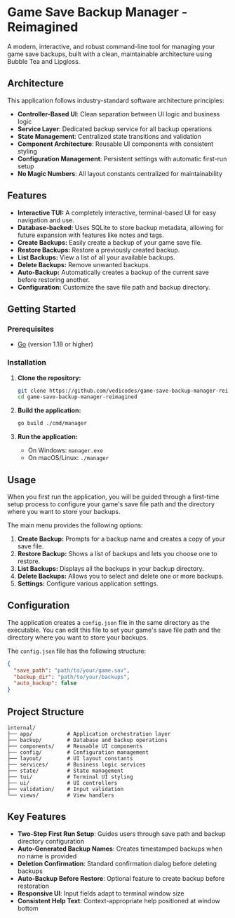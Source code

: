 # Game Save Backup Manager - Reimagined

A modern, interactive, and robust command-line tool for managing your game save backups, built with a clean, maintainable architecture using Bubble Tea and Lipgloss.

## Architecture

This application follows industry-standard software architecture principles:

- **Controller-Based UI**: Clean separation between UI logic and business logic
- **Service Layer**: Dedicated backup service for all backup operations
- **State Management**: Centralized state transitions and validation
- **Component Architecture**: Reusable UI components with consistent styling
- **Configuration Management**: Persistent settings with automatic first-run setup
- **No Magic Numbers**: All layout constants centralized for maintainability

## Features

- **Interactive TUI:** A completely interactive, terminal-based UI for easy navigation and use.
- **Database-backed:** Uses SQLite to store backup metadata, allowing for future expansion with features like notes and tags.
- **Create Backups:** Easily create a backup of your game save file.
- **Restore Backups:** Restore a previously created backup.
- **List Backups:** View a list of all your available backups.
- **Delete Backups:** Remove unwanted backups.
- **Auto-Backup:** Automatically creates a backup of the current save before restoring another.
- **Configuration:** Customize the save file path and backup directory.

## Getting Started

### Prerequisites

- [Go](https://golang.org/doc/install) (version 1.18 or higher)

### Installation

1.  **Clone the repository:**
    ```sh
    git clone https://github.com/vedicodes/game-save-backup-manager-reimagined.git
    cd game-save-backup-manager-reimagined
    ```

2.  **Build the application:**
    ```sh
    go build ./cmd/manager
    ```

3.  **Run the application:**
    -   On Windows: `manager.exe`
    -   On macOS/Linux: `./manager`

## Usage

When you first run the application, you will be guided through a first-time setup process to configure your game's save file path and the directory where you want to store your backups.

The main menu provides the following options:

1.  **Create Backup:** Prompts for a backup name and creates a copy of your save file.
2.  **Restore Backup:** Shows a list of backups and lets you choose one to restore.
3.  **List Backups:** Displays all the backups in your backup directory.
4.  **Delete Backups:** Allows you to select and delete one or more backups.
5.  **Settings:** Configure various application settings.

## Configuration

The application creates a `config.json` file in the same directory as the executable. You can edit this file to set your game's save file path and the directory where you want to store your backups.

The `config.json` file has the following structure:

```json
{
  "save_path": "path/to/your/game.sav",
  "backup_dir": "path/to/your/backups",
  "auto_backup": false
}
```

## Project Structure

```
internal/
├── app/           # Application orchestration layer
├── backup/        # Database and backup operations
├── components/    # Reusable UI components
├── config/        # Configuration management
├── layout/        # UI layout constants
├── services/      # Business logic services
├── state/         # State management
├── tui/           # Terminal UI styling
├── ui/            # UI controllers
├── validation/    # Input validation
└── views/         # View handlers
```

## Key Features

- **Two-Step First Run Setup**: Guides users through save path and backup directory configuration
- **Auto-Generated Backup Names**: Creates timestamped backups when no name is provided
- **Deletion Confirmation**: Standard confirmation dialog before deleting backups
- **Auto-Backup Before Restore**: Optional feature to create backup before restoration
- **Responsive UI**: Input fields adapt to terminal window size
- **Consistent Help Text**: Context-appropriate help positioned at window bottom
